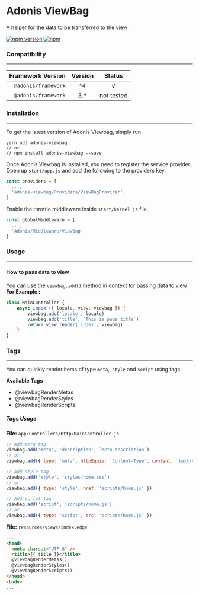 # Adonis ViewBag
A helper for the data to be transferred to the view

[![npm version](https://badge.fury.io/js/adonis-viewbag.svg)](https://badge.fury.io/js/adonis-viewbag)
[![npm](https://img.shields.io/npm/dt/adonis-viewbag.svg)](https://www.npmjs.com/package/adonis-viewbag)

### Compatibility
------------------------------

| Framework Version | Version | Status |
|-------------------:|:--------:|:--------:|
| `@adonis/framework` |^4 | √ |
| `@adonis/framework` |3.* | not tested |


### Installation
------------------------------

To get the latest version of Adonis Viewbag, simply run

```
yarn add adonis-viewbag
// or
// npm install adonis-viewbag --save
```

Once Adonis Viewbag is installed, you need to register the service provider.
Open up `start/app.js` and add the following to the providers key.

```js
const providers = [
  ...,
  'adonis-viewbag/Providers/ViewBagProvider',
]
```

Enable the throttle middleware inside `start/kernel.js` file.

```js
const globalMiddleware = [
  ...,
  'Adonis/Middleware/ViewBag'
}
```

### Usage
------------------------------

#### How to pass data to view
You can use the `viewbag.add()` method in context for passing data to view
**For Example :**

```js
class MainController {
    async index ({ locale, view, viewbag }) {
        viewbag.add('locale', locale)
        viewbag.add('title', `This is page title`)
        return view.render('index', viewbag)
    }
}
```

### Tags
------------------------------

You can quickly render items of type `meta`,` style` and `script` using tags.

**Available Tags**

 - @viewbagRenderMetas
 - @viewbagRenderStyles
 - @viewbagRenderScripts

##### Tags Usage
**File:** `app/Controllers/Http/MainController.js`
```js
// Add meta tag
viewbag.add('meta', 'description', `Meta description`)
// or
viewbag.add({ type: 'meta', httpEquiv: 'Content-Type', content: `text/html; charset=UTF-8` })

// Add style tag
viewbag.add('style', 'styles/home.css')
// or
viewbag.add({ type: 'style', href: 'scripts/home.js' })

// Add script tag
viewbag.add('script', 'scripts/home.js')
// or
viewbag.add({ type: 'script', src: 'scripts/home.js' })
```

**File:** `resources/views/index.edge`

```html
...
<head>
  <meta charset="UTF-8" />
  <title>{{ title }}</title>
  @viewbagRenderMetas()
  @viewbagRenderStyles()
  @viewbagRenderScripts()
</head>
<body>
...
```
